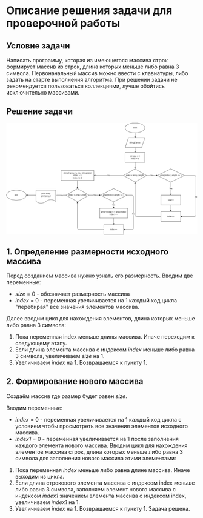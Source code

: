 # Описание решения задачи для проверочной работы

## Условие задачи

Написать программу, которая из имеющегося массива строк формирует массив из строк, длина которых меньше либо равна 3 символа. Первоначальный массив можно ввести с клавиатуры, либо задать на старте выполнения алгоритма. При решении задачи не рекомендуется пользоваться коллекциями, лучше обойтись исключительно массивами.

## Решение задачи
![](Control.png)
## 1. Определение размерности исходного массива

Перед созданием массива нужно узнать его размерность. Вводим две переменные:

* *size* = 0 - обозначает размерность массива
* *index* = 0 - переменная увеличивается на 1 каждый ход цикла "перебирая" все значения элементов массива.

Далее вводим цикл для нахождения элементов, длина которых меньше либо равна 3 символа:

1. Пока переменная index меньше длины массива. Иначе переходим к следующему этапу.
2. Если длина элемента массива с индексом *index* меньше либо равна 3 символа, увеличиваем *size* на 1.
3. Увеличиваем *index* на 1. Возвращаемся к пункту 1.

## 2. Формирование нового массива
Создаём массив где размер будет равен *size*.

Вводим переменные:

* *index* = 0 - переменная увеличивается на 1 каждый ход цикла с условием чтобы просмотреть все значения элементов исходного массива.
* *index1* = 0 - переменная увеличивается на 1 после заполнения каждого элемента нового массива.
Вводим цикл для нахождения элементов массива строк, длина которых меньше либо равна 3 символа для заполнения нового массива этими элементами:

1. Пока переменная *index* меньше либо равна длине массива. Иначе выходим из цикла.
2. Если длина строкового элемента массива с индексом index меньше либо равна 3 символа, заполняем элемент нового массива c индексом *index1* значением элемента массива с индексом index, увеличиваем *index1* на 1.
3. Увеличиваем *index* на 1. Возвращаемся к пункту 1.
Задача решена. 